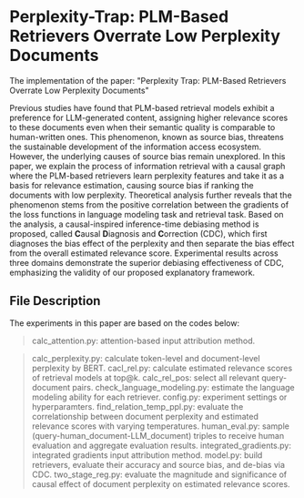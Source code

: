# Perplexity-Trap: PLM-Based Retrievers Overrate Low Perplexity Documents

The implementation of the paper: "Perplexity Trap: PLM-Based Retrievers Overrate Low Perplexity Documents"

Previous studies have found that PLM-based retrieval models exhibit a preference for LLM-generated content, assigning higher relevance scores to these documents even when their semantic quality is comparable to human-written ones. This phenomenon, known as source bias, threatens the sustainable development of the information access ecosystem. However, the underlying causes of source bias remain unexplored. In this paper, we explain the process of information retrieval with a causal graph where the PLM-based retrievers learn perplexity features and take it as a basis for relevance estimation, causing source bias if ranking the documents with low perplexity. Theoretical analysis further reveals that the phenomenon stems from the positive correlation between the gradients of the loss functions in language modeling task and retrieval task. Based on the analysis, a causal-inspired inference-time debiasing method is proposed, called **C**ausal **D**iagnosis and **C**orrection (CDC), which first diagnoses the bias effect of the perplexity and then separate the bias effect from the overall estimated relevance score. Experimental results across three domains demonstrate the superior debiasing effectiveness of CDC, emphasizing the validity of our proposed explanatory framework.

## File Description
The experiments in this paper are based on the codes below: 
> calc_attention.py: attention-based input attribution method.

> calc_perplexity.py: calculate token-level and document-level perplexity by BERT.
> cacl_rel.py: calculate estimated relevance scores of retrieval models at top@k.
> calc_rel_pos: select all relevant query-document pairs.
> check_language_modeling.py: estimate the language modeling ability for each retriever.
> config.py: experiment settings or hyperparamters.
> find_relation_temp_ppl.py:  evaluate the correlationship between document perplexity and estimated relevance scores with varying temperatures.
> human_eval.py: sample (query-human\_document-LLM\_document) triples to receive human evaluation and aggregate evaluation results.
> integrated_gradients.py: integrated gradients input attribution method.
> model.py: build retrievers, evaluate their accuracy and source bias, and de-bias via CDC.
> two_stage_reg.py: evaluate the magnitude and significance of causal effect of document perplexity on estimated relevance scores.
